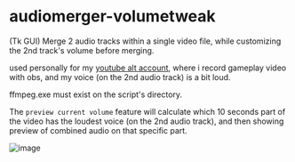 # audiomerger-volumetweak
(Tk GUI) Merge 2 audio tracks within a single video file, while customizing the 2nd track's volume before merging.

used personally for my [youtube alt account](https://www.youtube.com/@etherealcrossplay), where i record gameplay video with obs, and my voice (on the 2nd audio track) is a bit loud. 

ffmpeg.exe must exist on the script's directory.

The `preview current volume` feature will calculate which 10 seconds part of the video has the loudest voice (on the 2nd audio track), and then showing preview of combined audio on that specific part.

![image](https://github.com/etherealxx/audiomerger-volumetweak/assets/64251396/6948db80-1020-47ae-a275-940068fa1d72)
